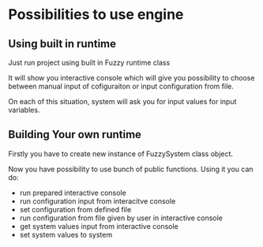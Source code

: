 <h1>Possibilities to use engine</h1>
<h2>Using built in runtime</h2>
<p>Just run project using built in Fuzzy runtime class</p>
<p>It will show you interactive console which will give you possibility to choose between manual input of cofiguraiton or input configuration from file.</p>
<p>On each of this situation, system will ask you for input values for input variables.</p>
<h2>Building Your own runtime</h2>
<p>Firstly you have to create new instance of FuzzySystem class object.</p>
<p>Now you have possibility to use bunch of public functions. Using it you can do:</p>
<ul>
    <li>run prepared interactive console</li>
    <li>run configuration input from interacitve console</li>
    <li>set configuration from defined file</li>
    <li>run configuration from file given by user in interactive console</li>
    <li>get system values input from interactive console</li>
    <li>set system values to system</li>
</ul>
